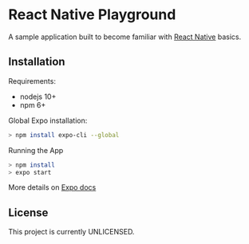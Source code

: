 # React Native Playground

A sample application built to become familiar with [React Native](https://facebook.github.io/react-native/) basics.

## Installation

Requirements:

- nodejs 10+
- npm 6+

Global Expo installation:

```sh
> npm install expo-cli --global

```

Running the App

```sh
> npm install
> expo start
```

More details on [Expo docs](https://expo.io/learn)

## License

This project is currently UNLICENSED.
